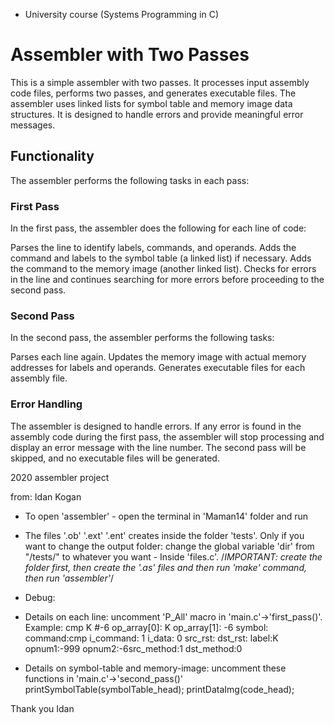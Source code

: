 * University course (Systems Programming in C)

# Assembler with Two Passes
This is a simple assembler with two passes. It processes input assembly code files, performs two passes, and generates executable files. The assembler uses linked lists for symbol table and memory image data structures. It is designed to handle errors and provide meaningful error messages.

## Functionality
The assembler performs the following tasks in each pass:

### First Pass
In the first pass, the assembler does the following for each line of code:

Parses the line to identify labels, commands, and operands.
Adds the command and labels to the symbol table (a linked list) if necessary.
Adds the command to the memory image (another linked list).
Checks for errors in the line and continues searching for more errors before proceeding to the second pass.
### Second Pass
In the second pass, the assembler performs the following tasks:

Parses each line again.
Updates the memory image with actual memory addresses for labels and operands.
Generates executable files for each assembly file.

### Error Handling
The assembler is designed to handle errors. If any error is found in the assembly code during the first pass, the assembler will stop processing and display an error message with the line number. The second pass will be skipped, and no executable files will be generated.

2020 assembler project

from: Idan Kogan

- 	To open 'assembler' - open the terminal in 'Maman14' folder and run

- 	The files '.ob' '.ext' '.ent' creates inside the folder 'tests'. 
	Only if you want to change the output folder:
	change the global variable 'dir' from "/tests/" to whatever you want - Inside 'files.c'.
	/*IMPORTANT: create the folder first, then create the '.as' files and then run 'make' command, then run 'assembler'*/

- 	Debug:
- Details on each line: uncomment 'P_All' macro in 'main.c'->'first_pass()'.
	Example:
	cmp K #-6
	op_array[0]: K op_array[1]: -6 
	symbol: command:cmp i_command: 1 i_data: 0 src_rst: dst_rst: label:K opnum1:-999 opnum2:-6src_method:1 dst_method:0


- Details on symbol-table and memory-image: uncomment these functions in 'main.c'->'second_pass()'	printSymbolTable(symbolTable_head);
																												printDataImg(code_head);

Thank you
Idan

